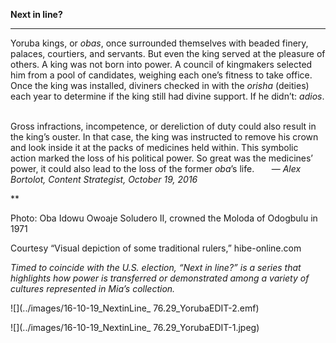 **Next in line?**

****

Yoruba kings, or *obas*, once surrounded themselves with beaded finery, palaces, courtiers, and servants. But even the king served at the pleasure of others. A king was not born into power. A council of kingmakers selected him from a pool of candidates, weighing each one’s fitness to take office. Once the king was installed, diviners checked in with the *orisha* (deities) each year to determine if the king still had divine support. If he didn’t: *adios*.  

Gross infractions, incompetence, or dereliction of duty could also result in the king’s ouster. In that case, the king was instructed to remove his crown and look inside it at the packs of medicines held within. This symbolic action marked the loss of his political power. So great was the medicines’ power, it could also lead to the loss of the former *oba*’s life.
       — *Alex Bortolot, Content Strategist, October 19, 2016*

**

Photo: Oba Idowu Owoaje Soludero II, crowned the Moloda of Odogbulu in 1971

Courtesy “Visual depiction of some traditional rulers,” hibe-online.com

*Timed to coincide with the U.S. election, “Next in line?” is a series that highlights how power is transferred or demonstrated among a variety of cultures represented in Mia’s collection.*

![](../images/16-10-19_NextinLine_ 76.29_YorubaEDIT-2.emf)

![](../images/16-10-19_NextinLine_ 76.29_YorubaEDIT-1.jpeg)
